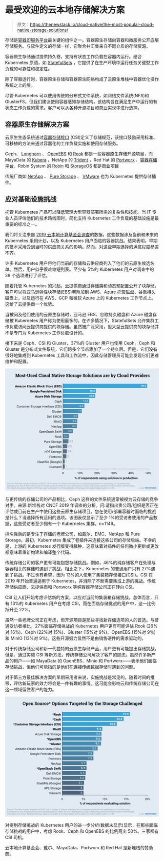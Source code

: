 # 最受欢迎的云本地存储解决方案

> 原文：<https://thenewstack.io/cloud-native/the-most-popular-cloud-native-storage-solutions/>

存储是[容器即服务平台](https://thenewstack.io/what-is-the-modern-cloud-native-stack/)最关键的组件之一。容器原生存储向容器和微服务公开底层存储服务。与软件定义的存储一样，它聚合并汇集来自不同介质的存储资源。

容器原生存储通过提供持久卷，支持有状态工作负载在容器内运行。结合 Kubernetes 原语，如 [StatefulSets](https://kubernetes.io/docs/concepts/workloads/controllers/statefulset/) ，它提供了在生产环境中运行任务关键型工作负载的可靠性和稳定性。

除了容器运行时，容器原生存储和容器原生网络构成了云原生堆栈中容器优化操作系统之上的层。

尽管 Kubernetes 可以使用传统的分布式文件系统，如网络文件系统(NFS)和 GlusterFS，但我们建议使用容器感知存储结构，该结构旨在满足生产中运行的有状态工作负载的需求。客户可以从各种开源项目和商业实现中进行选择。

## 容器原生存储解决方案

云原生生态系统通过[容器存储接口](https://github.com/container-storage-interface/spec) (CSI)定义了存储规范，该接口鼓励采用标准、可移植的方法来通过容器化的工作负载实施和使用存储服务。

Ceph、 [Longhorn](https://github.com/longhorn/longhorn) 、 [OpenEBS](https://openebs.io/) 和 [Rook](https://rook.io/) 都是一些容器原生存储开源项目，而 MayaData 的 [Kubera](https://mayadata.io/product) ，NetApp 的 [Trident](https://netapp-trident.readthedocs.io/en/stable-v20.07/) ，Red Hat 的 [Portworx](https://portworx.com/) 、[容器存储平台](https://www.redhat.com/en/technologies/cloud-computing/openshift-container-storage)，Robin System 的 [Robin](https://robin.io/) 和 [StorageOS](https://storageos.com/) 都是商业项目

传统厂商如 [NetApp](https://www.netapp.com/us/index.aspx) 、 [Pure Storage](https://www.purestorage.com/) 、 [VMware](http://bit.ly/2Rqhnu3) 也为 Kubernetes 提供存储插件。

## 应对基础设施挑战

托管 Kubernetes 产品可以降低管理大型容器部署所需的复杂性和技能。当 IT 专业人员评估他们的技术路线图时，简化支持 Kubernetes 工作负载的基础设施是最重要的标准之一。

我们将关注来自 [2019 云本地计算基金会调查](https://www.cncf.io/wp-content/uploads/2020/03/CNCF_Survey_Report.pdf)的数据，这些数据涉及当前和未来的 Kubernetes 采用计划，以及 Kubernetes 用户面临的容器挑战。结果表明，早期的技术采用受到当时的供应商关系的影响。然而，对这些早期选择的满意程度参差不齐。

许多 Kubernetes 用户将他们当前的存储和云供应商列入了他们的云原生候选名单。然后，用户似乎很难缩短列表。至少有 5%的 Kubernetes 用户对调查中的 38 个选项进行了评估。

随着托管 Kubernetes 的兴起，云提供商通过存储类和动态预配置公开了块存储。客户可以将亚马逊弹性块存储(EBS)卷附加到 AWS、Azure 托管磁盘、谷歌持久磁盘上，以及运行在 AWS、GCP 和微软 Azure 上的 Kubernetes 工作节点上。这给了云提供商一个优势。

当被问及他们使用的云原生存储时，亚马逊 EBS、谷歌持久磁盘和 Azure 磁盘存储被 Kubernetes 用户称为使用最多的。在许多情况下，StatefulSets 允许集群工作负载访问云提供商提供的块存储。虽然被广泛采用，但大型云提供商的块存储并不是专门为 Kubernetes 工作负载设计的。

接下来是 Ceph、CSI 和 Gluster，37%的 Gluster 用户也使用 Ceph。Ceph 和 Gluster 是分布式文件系统，它们跨多个节点添加了一个持久层。但是，它们没有很好地集成到 Kubernetes 工具和工作流中，因此存储管理员可能会发现它们更难维护和配置。

![](img/5d48eab5a6ce7623a384770521de7b27.png)

与更传统的存储公司的产品相比，Ceph 这样的文件系统通常被视为云存储的竞争对手。来源:新堆栈对 CNCF 2019 年调查的分析。问:请指出贵公司/组织是否正在评估或目前在生产中使用这些云原生存储项目。您在使用/部署容器时面临的挑战是什么？请选择所有适用的选项。该图表仅显示了至少 1%的受访者使用的产品数据，这些受访者至少拥有一个 Kubernetes 集群。n=1149。

排名靠后的是专注于存储的老牌公司，如戴尔、EMC、NetApp 和 Pure Storage。最初，Kubernetes 集成了卷插件来连接这些公司的存储后端。不幸的是，上游的 Kubernetes 发行版变得臃肿，这意味着对插件的任何微小更新或更改都意味着重新构建和编译整个代码。

传统存储公司的客户更有可能抱怨存储挑战。例如，46%的纯存储客户在处理与容器相关的存储时遇到了挑战，相比之下，Kubernetes 的普通用户只有 27%遇到了挑战。不过也有希望，因为 13%的人使用了集装箱存储接口(CSI)。CSI 在 2019 年开始普遍适用于 Kubernetes，并消除了不断需要集成上游的挑战。传统存储供应商、云提供商和 Portworx 等纯容器存储公司正在转向 CSI。

CSI 让人们开始考虑评估新的方案，以应对当前的集装箱存储挑战。总体而言，只有 13%的 Kubernetes 用户在考虑 CSI，而在面临存储挑战的用户中，这一比例跃升至 22%。

虽然一些老牌公司正在考虑，但开源项目是那些寻找新存储选项的人的首选。与普通受访者相比，27%面临存储挑战的 Kubernetes 用户更有可能评估 Rook (26%对 16%)、Ceph (22%对 15%)、Gluster (15%对 9%)、OpenEBS (15%对 9%)和 MinIO (13%对 9%)。这些开源努力显然不是由销售硬件的需求驱动的。

对于传统存储公司和新一代独特的云原生存储产品，用户更有可能提出存储挑战。但是，通过实施 CSI 等新方法，传统存储公司解决了客户的顾虑。虽然许多新产品的用户——如 MayaData 的 OpenEBS、Minio 和 Portworx——表示他们面临存储挑战，但他们可能指的是他们在连接传统数据存储时遇到的问题。

对于第三方最佳解决方案的早期采用者来说，实施挑战是常见的。随着时间的推移，评估新玩家的效力将会是一件有趣的事情。这可能会影响云和传统存储公司在这一领域留住客户的能力。

![](img/7bad5ecdd1a7b569da43946c2224d5d1.png)

对提到存储挑战的 Kubernetes 用户的进一步分析(数据未显示)显示，在那些面临存储挑战的用户中，考虑 Rook、Ceph 和 OpenEBS 的比例高出 50%。三家都有 CSI 司机。

云本地计算基金会、戴尔、MayaData、Portworx 和 Red Hat 是新堆栈的赞助商。

<svg xmlns:xlink="http://www.w3.org/1999/xlink" viewBox="0 0 68 31" version="1.1"><title>Group</title> <desc>Created with Sketch.</desc></svg>